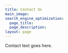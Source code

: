 ```yaml
---
title: Contact Us
main_image:
search_engine_optimization:
  page_title:
  page_description:
layout: page
---
```


Contact text goes here.